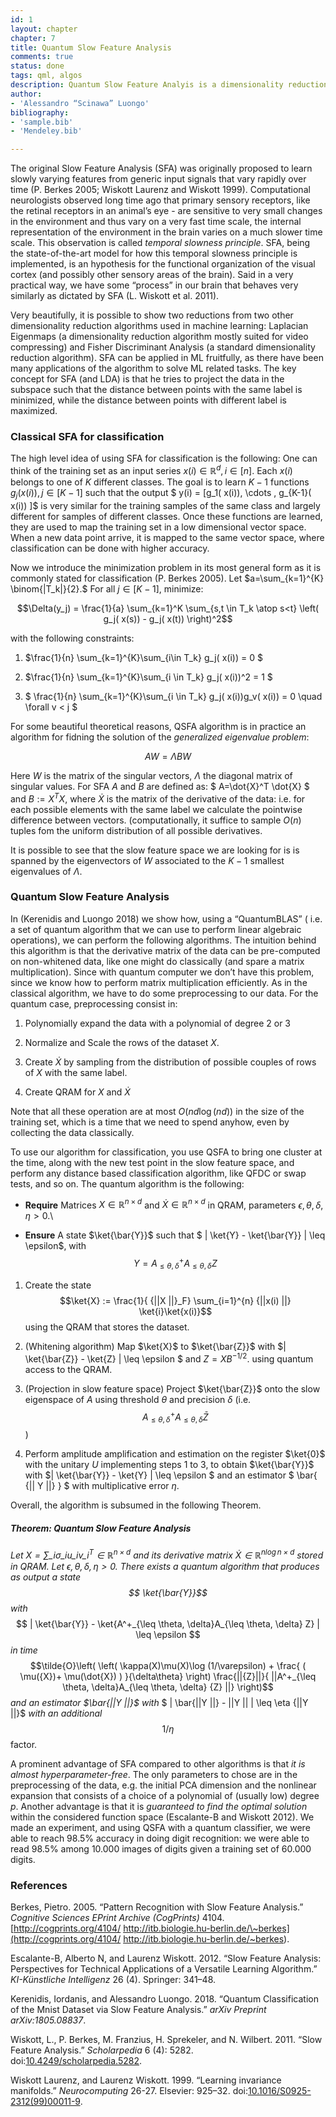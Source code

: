```yaml
---
id: 1
layout: chapter
chapter: 7 
title: Quantum Slow Feature Analysis
comments: true 
status: done
tags: qml, algos
description: Quantum Slow Feature Analyis is a dimensionality reduction algorithm for supervised problems, equivalent to Fisher Linear Discriminant. The classical algorithm comes from computational neurocsiences.
author:
- 'Alessandro “Scinawa” Luongo'
bibliography:
- 'sample.bib'
- 'Mendeley.bib'

---
```


The original Slow Feature Analysis (SFA) was originally proposed to
learn slowly varying features from generic input signals that vary
rapidly over time (P. Berkes 2005; Wiskott Laurenz and Wiskott 1999).
Computational neurologists observed long time ago that primary sensory
receptors, like the retinal receptors in an animal’s eye - are sensitive
to very small changes in the environment and thus vary on a very fast
time scale, the internal representation of the environment in the brain
varies on a much slower time scale. This observation is called *temporal
slowness principle*. SFA, being the state-of-the-art model for how this
temporal slowness principle is implemented, is an hypothesis for the
functional organization of the visual cortex (and possibly other sensory
areas of the brain). Said in a very practical way, we have some
“process” in our brain that behaves very similarly as dictated by SFA
(L. Wiskott et al. 2011).

Very beautifully, it is possible to show two reductions from two other
dimensionality reduction algorithms used in machine learning: Laplacian
Eigenmaps (a dimensionality reduction algorithm mostly suited for video
compressing) and Fisher Discriminant Analysis (a standard dimensionality
reduction algorithm). SFA can be applied in ML fruitfully, as there have
been many applications of the algorithm to solve ML related tasks. The
key concept for SFA (and LDA) is that he tries to project the data in
the subspace such that the distance between points with the same label
is minimized, while the distance between points with different label is
maximized.

### Classical SFA for classification


The high level idea of using SFA for classification is the following:
One can think of the training set as an input series
$x(i) \in \mathbb{R}^d , i \in [n]$. Each $x(i)$ belongs to one of $K$
different classes. The goal is to learn $K-1$ functions
$g_j( x(i)), j \in [K-1]$ such that the output
$ y(i) = [g_1(  x(i)), \cdots , g_{K-1}(  x(i)) ]$ is very similar for
the training samples of the same class and largely different for samples
of different classes. Once these functions are learned, they are used to
map the training set in a low dimensional vector space. When a new data
point arrive, it is mapped to the same vector space, where
classification can be done with higher accuracy.

Now we introduce the minimization problem in its most general form as it
is commonly stated for classification (P. Berkes 2005). Let
$a=\sum_{k=1}^{K} \binom{|T_k|}{2}.$ For all $j \in [K-1]$, minimize:

$$\Delta(y_j) =  \frac{1}{a} \sum_{k=1}^K \sum_{s,t \in T_k \atop s<t} \left( g_j( x(s)) - g_j( x(t)) \right)^2$$

with the following constraints:

1.  $\frac{1}{n} \sum_{k=1}^{K}\sum_{i\in T_k} g_j( x(i)) = 0 $

2.  $\frac{1}{n} \sum_{k=1}^{K}\sum_{i \in T_k} g_j( x(i))^2 = 1 $

3.  $ \frac{1}{n} \sum_{k=1}^{K}\sum_{i \in T_k} g_j( x(i))g_v( x(i)) = 0 \quad \forall v < j $

For some beautiful theoretical reasons, QSFA algorithm is in practice an
algorithm for fidning the solution of the *generalized eigenvalue
problem*: 

$$AW= \Lambda BW$$ 

Here $W$ is the matrix of the singular vectors, $\Lambda$ the diagonal matrix of singular values. For SFA $A$ and $B$ are defined as: $ A=\dot{X}^T \dot{X} $ and $B := X^TX$, where $\dot{X}$ is the matrix of the derivative of the data: i.e. for each possible elements with the same label we calculate the pointwise difference between vectors. (computationally, it suffice to sample $O(n)$ tuples fom the uniform distribution of all possible derivatives. 

It is possible to see that the slow feature space we are looking for is is spanned by the eigenvectors of $W$ associated to the $K-1$ smallest eigenvalues of
$\Lambda$.

### Quantum Slow Feature Analysis


In (Kerenidis and Luongo 2018) we show how, using a “QuantumBLAS” ( i.e.
a set of quantum algorithm that we can use to perform linear algebraic
operations), we can perform the following algorithms. The intuition
behind this algorithm is that the derivative matrix of the data can be
pre-computed on non-whitened data, like one might do classically (and
spare a matrix multiplication). Since with quantum computer we don’t
have this problem, since we know how to perform matrix multiplication
efficiently. As in the classical algorithm, we have to do some
preprocessing to our data. For the quantum case, preprocessing consist
in:

1.  Polynomially expand the data with a polynomial of degree 2 or 3

2.  Normalize and Scale the rows of the dataset $X$.

3.  Create $\dot{X}$ by sampling from the distribution of possible
    couples of rows of $X$ with the same label.

4.  Create QRAM for $X$ and $\dot{X}$

Note that all these operation are at most $O(nd\log(nd))$ in the size of
the training set, which is a time that we need to spend anyhow, even by
collecting the data classically.

To use our algorithm for classification, you use QSFA to bring one
cluster at the time, along with the new test point in the slow feature
space, and perform any distance based classification algorithm, like
QFDC or swap tests, and so on. The quantum algorithm is the following:

-   **Require** Matrices $X \in \mathbb{R}^{n \times d}$ and
    $\dot{X} \in \mathbb{R}^{n \times d}$ in QRAM, parameters
    $\epsilon, \theta,\delta,\eta >0$.\

-   **Ensure** A state $\ket{\bar{Y}}$ such that
    $ | \ket{Y} - \ket{\bar{Y}} | \leq \epsilon$, with
    $$Y = A^+_{\leq \theta, \delta}A_{\leq \theta, \delta} Z$$

1.  Create the state
    $$\ket{X} :=  \frac{1}{ {||X ||}_F} \sum_{i=1}^{n} {||x(i) ||} \ket{i}\ket{x(i)}$$
    using the QRAM that stores the dataset.

2.  (Whitening algorithm) Map $\ket{X}$ to $\ket{\bar{Z}}$ with
    $| \ket{\bar{Z}}  - \ket{Z} | \leq \epsilon $ and $Z=XB^{-1/2}.$
    using quantum access to the QRAM.

3.  (Projection in slow feature space) Project $\ket{\bar{Z}}$ onto the
    slow eigenspace of $A$ using threshold $\theta$ and precision
    $\delta$ (i.e.
    $$A^+_{\leq \theta, \delta}A_{\leq \theta, \delta}\bar{Z}$$ )

4.  Perform amplitude amplification and estimation on the register
    $\ket{0}$ with the unitary $U$ implementing steps 1 to 3, to obtain
    $\ket{\bar{Y}}$ with $| \ket{\bar{Y}} - \ket{Y}  | \leq \epsilon $
    and an estimator $ \bar{ {|| Y  ||} } $ with multiplicative error
    $\eta$.

Overall, the algorithm is subsumed in the following Theorem.

##### Theorem: Quantum Slow Feature Analysis
_Let $X = \sum\_i \sigma\_i u\_iv\_i^T \in \mathbb{R}^{n\times d}$ and its derivative matrix $\dot{X} \in \mathbb{R}^{n \log n \times d}$ stored in QRAM. Let $\epsilon, \theta, \delta, \eta >0$. There exists a quantum algorithm that produces as output a state $$ \ket{\bar{Y}}$$ with_
$$ | \ket{\bar{Y}} - \ket{A^+_{\leq \theta, \delta}A_{\leq \theta, \delta} Z} | \leq \epsilon $$
_in time_
$$\tilde{O}\left(  \left( \kappa(X)\mu(X)\log (1/\varepsilon) + \frac{  ( \mu({X})+ \mu(\dot{X}) ) }{\delta\theta} \right)
\frac{||{Z}||}{ ||A^+_{\leq \theta, \delta}A_{\leq \theta, \delta} {Z} ||} \right)$$
_and an estimator $\bar{||Y ||}$ with_
$ | \bar{||Y ||} - ||Y || | \leq \eta {||Y ||}$ _with an additional_
$$1/\eta$$ factor.

A prominent advantage of SFA compared to other algorithms is that *it
is almost hyperparameter-free*. The only parameters to chose are in the
preprocessing of the data, e.g. the initial PCA dimension and the
nonlinear expansion that consists of a choice of a polynomial of
(usually low) degree $p$. Another advantage is that it is *guaranteed to
find the optimal solution* within the considered function space
(Escalante-B and Wiskott 2012). We made an experiment, and using QSFA with a quantum classifier, we were
able to reach 98.5% accuracy in doing digit recognition: we were able to
read 98.5% among 10.000 images of digits given a training set of 60.000
digits.


### References

<div id="refs" class="references">

<div id="ref-Berkes2005pattern">

Berkes, Pietro. 2005. “Pattern Recognition with Slow Feature Analysis.”
*Cognitive Sciences EPrint Archive (CogPrints)* 4104.
[http://cogprints.org/4104/ http://itb.biologie.hu-berlin.de/\~berkes](http://cogprints.org/4104/ http://itb.biologie.hu-berlin.de/~berkes).

</div>

<div id="ref-escalante2012slow">

Escalante-B, Alberto N, and Laurenz Wiskott. 2012. “Slow Feature
Analysis: Perspectives for Technical Applications of a Versatile
Learning Algorithm.” *KI-Künstliche Intelligenz* 26 (4). Springer:
341–48.

</div>

<div id="ref-jkereLuongo2018">

Kerenidis, Iordanis, and Alessandro Luongo. 2018. “Quantum
Classification of the Mnist Dataset via Slow Feature Analysis.” *arXiv
Preprint arXiv:1805.08837*.

</div>

<div id="ref-scholarpedia2017SFA">

Wiskott, L., P. Berkes, M. Franzius, H. Sprekeler, and N. Wilbert. 2011.
“Slow Feature Analysis.” *Scholarpedia* 6 (4): 5282.
doi:[10.4249/scholarpedia.5282](https://doi.org/10.4249/scholarpedia.5282).

</div>

<div id="ref-wiskott1999learning">

Wiskott Laurenz, and Laurenz Wiskott. 1999. “Learning invariance
manifolds.” *Neurocomputing* 26-27. Elsevier: 925–32.
doi:[10.1016/S0925-2312(99)00011-9](https://doi.org/10.1016/S0925-2312(99)00011-9).

</div>

</div>
